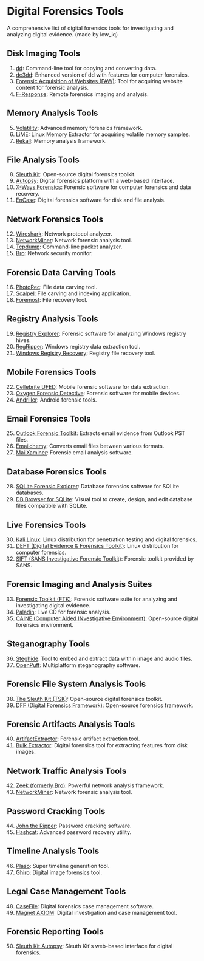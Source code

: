 # Digital Forensics Tools

A comprehensive list of digital forensics tools for investigating and analyzing digital evidence. (made by low_iq)

## Disk Imaging Tools

1. [dd](https://linux.die.net/man/1/dd): Command-line tool for copying and converting data.
2. [dc3dd](https://sourceforge.net/projects/dc3dd/): Enhanced version of dd with features for computer forensics.
3. [Forensic Acquisition of Websites (FAW)](https://www.digital-detective.net/digital-forensic-tools/faw/): Tool for acquiring website content for forensic analysis.
4. [F-Response](https://www.f-response.com/): Remote forensics imaging and analysis.

## Memory Analysis Tools

5. [Volatility](https://www.volatilityfoundation.org/): Advanced memory forensics framework.
6. [LiME](https://github.com/504ensicsLabs/LiME): Linux Memory Extractor for acquiring volatile memory samples.
7. [Rekall](http://www.rekall-forensic.com/): Memory analysis framework.

## File Analysis Tools

8. [Sleuth Kit](https://www.sleuthkit.org/): Open-source digital forensics toolkit.
9. [Autopsy](https://www.sleuthkit.org/autopsy/): Digital forensics platform with a web-based interface.
10. [X-Ways Forensics](https://www.x-ways.net/forensics/): Forensic software for computer forensics and data recovery.
11. [EnCase](https://www.guidancesoftware.com/): Digital forensics software for disk and file analysis.

## Network Forensics Tools

12. [Wireshark](https://www.wireshark.org/): Network protocol analyzer.
13. [NetworkMiner](https://www.netresec.com/?page=NetworkMiner): Network forensic analysis tool.
14. [Tcpdump](https://www.tcpdump.org/): Command-line packet analyzer.
15. [Bro](https://www.bro.org/): Network security monitor.

## Forensic Data Carving Tools

16. [PhotoRec](https://www.cgsecurity.org/wiki/PhotoRec): File data carving tool.
17. [Scalpel](https://github.com/sleuthkit/scalpel): File carving and indexing application.
18. [Foremost](https://github.com/korczis/foremost): File recovery tool.

## Registry Analysis Tools

19. [Registry Explorer](https://www.digital-detective.net/digital-forensic-tools/registry-explorer/): Forensic software for analyzing Windows registry hives.
20. [RegRipper](https://github.com/keydet89/RegRipper3.0): Windows registry data extraction tool.
21. [Windows Registry Recovery](https://www.mitec.cz/wrr.html): Registry file recovery tool.

## Mobile Forensics Tools

22. [Cellebrite UFED](https://www.cellebrite.com/): Mobile forensic software for data extraction.
23. [Oxygen Forensic Detective](https://www.oxygen-forensic.com/): Forensic software for mobile devices.
24. [Andriller](https://andriller.com/): Android forensic tools.

## Email Forensics Tools

25. [Outlook Forensic Toolkit](https://www.mailvare.com/free-outlook-forensic-tool/): Extracts email evidence from Outlook PST files.
26. [Emailchemy](https://weirdkid.com/products/emailchemy/): Converts email files between various formats.
27. [MailXaminer](https://www.mailxaminer.com/): Forensic email analysis software.

## Database Forensics Tools

28. [SQLite Forensic Explorer](https://www.digital-detective.net/digital-forensic-tools/sqlite-forensic-explorer/): Database forensics software for SQLite databases.
29. [DB Browser for SQLite](https://sqlitebrowser.org/): Visual tool to create, design, and edit database files compatible with SQLite.

## Live Forensics Tools

30. [Kali Linux](https://www.kali.org/): Linux distribution for penetration testing and digital forensics.
31. [DEFT (Digital Evidence & Forensics Toolkit)](http://www.deftlinux.net/): Linux distribution for computer forensics.
32. [SIFT (SANS Investigative Forensic Toolkit)](https://digital-forensics.sans.org/community/downloads): Forensic toolkit provided by SANS.

## Forensic Imaging and Analysis Suites

33. [Forensic Toolkit (FTK)](https://accessdata.com/products-services/forensic-toolkit-ftk): Forensic software suite for analyzing and investigating digital evidence.
34. [Paladin](https://sumuri.com/software/paladin/): Live CD for forensic analysis.
35. [CAINE (Computer Aided INvestigative Environment)](https://www.caine-live.net/): Open-source digital forensics environment.

## Steganography Tools

36. [Steghide](http://steghide.sourceforge.net/): Tool to embed and extract data within image and audio files.
37. [OpenPuff](https://embeddedsw.net/OpenPuff_Steganography_Home.html): Multiplatform steganography software.

## Forensic File System Analysis Tools

38. [The Sleuth Kit (TSK)](https://www.sleuthkit.org/sleuthkit/): Open-source digital forensics toolkit.
39. [DFF (Digital Forensics Framework)](https://www.digital-forensic.org/): Open-source forensics framework.

## Forensic Artifacts Analysis Tools

40. [ArtifactExtractor](https://github.com/woanware/ArtifactExtractor): Forensic artifact extraction tool.
41. [Bulk Extractor](https://github.com/simsong/bulk_extractor): Digital forensics tool for extracting features from disk images.

## Network Traffic Analysis Tools

42. [Zeek (formerly Bro)](https://zeek.org/): Powerful network analysis framework.
43. [NetworkMiner](https://www.netresec.com/?page=NetworkMiner): Network forensic analysis tool.

## Password Cracking Tools

44. [John the Ripper](https://www.openwall.com/john/): Password cracking software.
45. [Hashcat](https://hashcat.net/): Advanced password recovery utility.

## Timeline Analysis Tools

46. [Plaso](https://github.com/log2timeline/plaso): Super timeline generation tool.
47. [Ghiro](https://github.com/Ghiro-Project/Ghiro): Digital image forensics tool.

## Legal Case Management Tools

48. [CaseFile](https://casefile.org/): Digital forensics case management software.
49. [Magnet AXIOM](https://www.magnetforensics.com/): Digital investigation and case management tool.

## Forensic Reporting Tools

50. [Sleuth Kit Autopsy](https://www.sleuthkit.org/autopsy/): Sleuth Kit's web-based interface for digital forensics.


